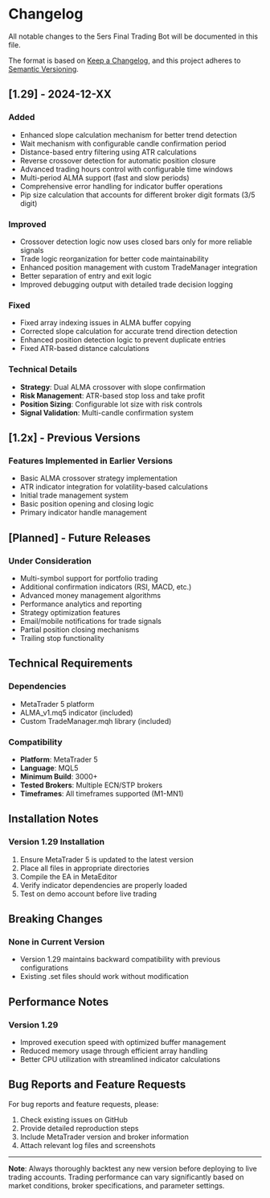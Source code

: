 # Changelog

All notable changes to the 5ers Final Trading Bot will be documented in this file.

The format is based on [Keep a Changelog](https://keepachangelog.com/en/1.0.0/),
and this project adheres to [Semantic Versioning](https://semver.org/spec/v2.0.0.html).

## [1.29] - 2024-12-XX

### Added
- Enhanced slope calculation mechanism for better trend detection
- Wait mechanism with configurable candle confirmation period
- Distance-based entry filtering using ATR calculations
- Reverse crossover detection for automatic position closure
- Advanced trading hours control with configurable time windows
- Multi-period ALMA support (fast and slow periods)
- Comprehensive error handling for indicator buffer operations
- Pip size calculation that accounts for different broker digit formats (3/5 digit)

### Improved
- Crossover detection logic now uses closed bars only for more reliable signals
- Trade logic reorganization for better code maintainability
- Enhanced position management with custom TradeManager integration
- Better separation of entry and exit logic
- Improved debugging output with detailed trade decision logging

### Fixed
- Fixed array indexing issues in ALMA buffer copying
- Corrected slope calculation for accurate trend direction detection
- Enhanced position detection logic to prevent duplicate entries
- Fixed ATR-based distance calculations

### Technical Details
- **Strategy**: Dual ALMA crossover with slope confirmation
- **Risk Management**: ATR-based stop loss and take profit
- **Position Sizing**: Configurable lot size with risk controls
- **Signal Validation**: Multi-candle confirmation system

## [1.2x] - Previous Versions

### Features Implemented in Earlier Versions
- Basic ALMA crossover strategy implementation
- ATR indicator integration for volatility-based calculations
- Initial trade management system
- Basic position opening and closing logic
- Primary indicator handle management

## [Planned] - Future Releases

### Under Consideration
- Multi-symbol support for portfolio trading
- Additional confirmation indicators (RSI, MACD, etc.)
- Advanced money management algorithms
- Performance analytics and reporting
- Strategy optimization features
- Email/mobile notifications for trade signals
- Partial position closing mechanisms
- Trailing stop functionality

## Technical Requirements

### Dependencies
- MetaTrader 5 platform
- ALMA_v1.mq5 indicator (included)
- Custom TradeManager.mqh library (included)

### Compatibility
- **Platform**: MetaTrader 5
- **Language**: MQL5
- **Minimum Build**: 3000+
- **Tested Brokers**: Multiple ECN/STP brokers
- **Timeframes**: All timeframes supported (M1-MN1)

## Installation Notes

### Version 1.29 Installation
1. Ensure MetaTrader 5 is updated to the latest version
2. Place all files in appropriate directories
3. Compile the EA in MetaEditor
4. Verify indicator dependencies are properly loaded
5. Test on demo account before live trading

## Breaking Changes

### None in Current Version
- Version 1.29 maintains backward compatibility with previous configurations
- Existing .set files should work without modification

## Performance Notes

### Version 1.29
- Improved execution speed with optimized buffer management
- Reduced memory usage through efficient array handling
- Better CPU utilization with streamlined indicator calculations

## Bug Reports and Feature Requests

For bug reports and feature requests, please:
1. Check existing issues on GitHub
2. Provide detailed reproduction steps
3. Include MetaTrader version and broker information
4. Attach relevant log files and screenshots

---

**Note**: Always thoroughly backtest any new version before deploying to live trading accounts. Trading performance can vary significantly based on market conditions, broker specifications, and parameter settings.